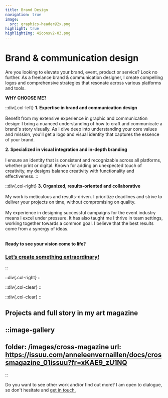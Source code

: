 ```yaml
---
title: Brand Design
navigation: true
image:
  src: graphics-header@2x.png
highlight: true
highlightImg: 4iconsv2-03.png
---
```


# Brand & communication design

Are you looking to elevate your brand, event, product or service? Look no further. As a freelance brand & communication designer, I create compelling logos and comprehensive strategies that resonate across various platforms and tools.

**WHY CHOOSE ME?**

::div{.col-left}
**1. Expertise in brand and communication design** <br><br> Benefit from my extensive experience in graphic and communication design: I bring a nuanced understanding of how to craft and communicate a brand's story visually. As I dive deep into understanding your core values and mission, you'll get a logo and visual identity that captures the essence of your brand.

**2. Specialized in visual integration and in-depth branding**<br><br> I ensure an identity that is consistent and recognizable across all platforms, whether print or digital. Known for adding an unexpected touch of creativity, my designs balance creativity with functionality and effectiveness.
::

::div{.col-right}
**3. Organized, results-oriented and collaborative**<br><br>My work is meticulous and results-driven. I prioritize deadlines and strive to deliver your projects on time, without compromising on quality. <br><br>My experience in designing successful campaigns for the event industry means I excel under pressure. It has also taught me I thrive in team settings, working together towards a common goal. I believe that the best results come from a synergy of ideas.

<br>**Ready to see your vision come to life?**

### [Let’s create something extraordinary!](mailto\:hello@anneleenvernaillen.com)
::

::div{.col-right}
::

::div{.col-clear}
::

::div{.col-clear}
::

## Projects and full story in my art magazine

::image-gallery
---
folder: /images/cross-magazine
url: https://issuu.com/anneleenvernaillen/docs/crossmagazine_01issuu?fr=xKAE9_zU1NQ
---
::

Do you want to see other work and/or find out more? I am open to dialogue, so don't hesitate and [get in touch.](/contact)
